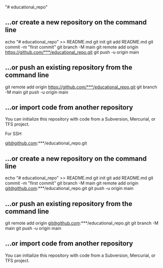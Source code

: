 "# educational_repo" 

## ...or create a new repository on the command line

echo "# educational_repo" >> README.md
git init
git add README.md
git commit -m "first commit"
git branch -M main
git remote add origin https://github.com/***/educational_repo.git
git push -u origin main


## ...or push an existing repository from the command line

git remote add origin https://github.com/***/educational_repo.git
git branch -M main
git push -u origin main

## ...or import code from another repository

You can initialize this repository with code from a Subversion, Mercurial, or TFS project.

For SSH

git@github.com:***/educational_repo.git

## ...or create a new repository on the command line

echo "# educational_repo" >> README.md
git init
git add README.md
git commit -m "first commit"
git branch -M main
git remote add origin git@github.com:***/educational_repo.git
git push -u origin main


## ...or push an existing repository from the command line

git remote add origin git@github.com:***/educational_repo.git
git branch -M main
git push -u origin main

## ...or import code from another repository

You can initialize this repository with code from a Subversion, Mercurial, or TFS project.
